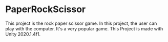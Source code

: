 # PaperRockScissor
This project is the rock paper scissor game. In this project, the user can play with the computer. It's a very popular game.
This Project is made with Unity 2020.1.4f1.
